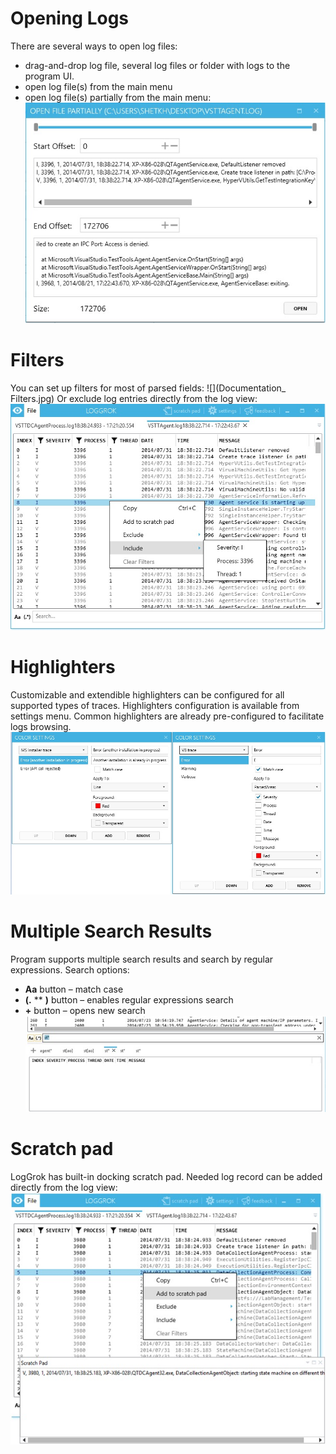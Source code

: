 # Opening Logs
There are several ways to open log files:
- drag-and-drop log file, several log files or folder with logs to the program UI.
- open log file(s) from the main menu
- open log file(s) partially from the main menu:
![](Documentation_Opening.jpg)
# Filters
You can set up filters for most of parsed fields:
![](Documentation_ Filters.jpg)
Or exclude log entries directly from the log view:
![](Documentation_Filters2.jpg)
# Highlighters
Customizable and extendible highlighters can be configured for all supported types of traces. 
Highlighters configuration is available from settings menu.
Common highlighters are already pre-configured to facilitate logs browsing.
![](Documentation_Highlighters.jpg)
# Multiple Search Results
Program supports multiple search results and search by regular expressions.
Search options:
-	**Aa** button – match case
-	**(.** ** **)** button – enables regular expressions search
-	**+** button – opens new search
![](Documentation_search.jpg)
# Scratch pad
LogGrok has built-in docking scratch pad. Needed log record can be added directly from the log view:
![](Documentation_Scratchpad.jpg)
